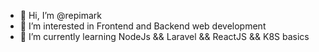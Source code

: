 - 👋 Hi, I’m @repimark
- 👀 I’m interested in Frontend and Backend web development
- 🌱 I’m currently learning NodeJs && Laravel && ReactJS && K8S basics


<!---
repimark/repimark is a ✨ special ✨ repository because its `README.md` (this file) appears on your GitHub profile.
You can click the Preview link to take a look at your changes.
--->
